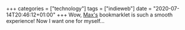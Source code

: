 +++
categories = ["technology"]
tags = ["indieweb"]
date = "2020-07-14T20:46:12+01:00"
+++
Wow, [Max's](https://mxb.dev/blog/indieweb-link-sharing/) bookmarklet is such a smooth experience! Now I want one for myself...
